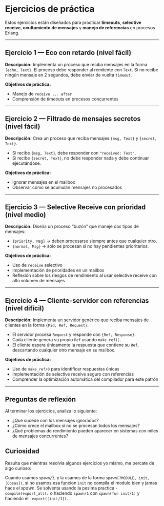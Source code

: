 

# Ejercicios de práctica 

Estos ejercicios están diseñados para practicar **timeouts**, **selective receive**, **ocultamiento de mensajes** y **manejo de referencias** en procesos Erlang.

---

## Ejercicio 1 — Eco con retardo (nivel fácil)

**Descripción:**
Implementa un proceso que reciba mensajes en la forma `{echo, Text}`. El proceso debe responder al remitente con `Text`.
Si no recibe ningún mensaje en 2 segundos, debe enviar de vuelta `timeout`.

**Objetivos de práctica:**

* Manejo de `receive ... after`
* Comprensión de timeouts en procesos concurrentes

---

## Ejercicio 2 — Filtrado de mensajes secretos (nivel fácil)

**Descripción:**
Crea un proceso que reciba mensajes `{msg, Text}` y `{secret, Text}`.

* Si recibe `{msg, Text}`, debe responder con `"received: Text"`.
* Si recibe `{secret, Text}`, no debe responder nada y debe continuar ejecutándose.

**Objetivos de práctica:**

* Ignorar mensajes en el mailbox
* Observar cómo se acumulan mensajes no procesados

---

## Ejercicio 3 — Selective Receive con prioridad (nivel medio)

**Descripción:**
Diseña un proceso “buzón” que maneje dos tipos de mensajes:

* `{priority, Msg}` → deben procesarse siempre antes que cualquier otro.
* `{normal, Msg}` → solo se procesan si no hay pendientes prioritarios.

**Objetivos de práctica:**

* Uso de `receive` selectivo
* Implementación de prioridades en un mailbox
* Reflexión sobre los riesgos de rendimiento al usar selective receive con alto volumen de mensajes

---

## Ejercicio 4 — Cliente-servidor con referencias (nivel difícil)

**Descripción:**
Implementa un servidor genérico que reciba mensajes de clientes en la forma `{Pid, Ref, Request}`.

* El servidor procesa `Request` y responde con `{Ref, Response}`.
* Cada cliente genera su propio `Ref` usando `make_ref()`.
* El cliente espera únicamente la respuesta que contiene su `Ref`, descartando cualquier otro mensaje en su mailbox.

**Objetivos de práctica:**

* Uso de `make_ref/0` para identificar respuestas únicas
* Implementación de selective receive seguro con referencias
* Comprender la optimización automática del compilador para este patrón

---

## Preguntas de reflexión

Al terminar los ejercicios, analiza lo siguiente:

* ¿Qué sucede con los mensajes ignorados?
* ¿Cómo crece el mailbox si no se procesan todos los mensajes?
* ¿Qué problemas de rendimiento pueden aparecer en sistemas con miles de mensajes concurrentes?

## Curiosidad

Resulta que mientras resolvia algunos ejercicios yo mismo, me percate de algo curioso:

 Cuando usamos `spawn/3`, y la usamos de la forma `spawn(?MODULE, init, [Cosas])`, si no usamos esa funcion `init` no compila el modulo bien y jamas hace el *spawn*. Se solventa usando la pesima practica `-compile(export_all).` o haciendo `spawn/1` con `spawn(fun init/1)` y haciendo el `-export([init/1])`.
